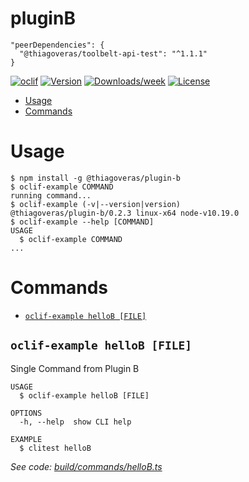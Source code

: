 pluginB
=======

``` 
"peerDependencies": {
  "@thiagoveras/toolbelt-api-test": "^1.1.1"
}
``` 

[![oclif](https://img.shields.io/badge/cli-oclif-brightgreen.svg)](https://oclif.io)
[![Version](https://img.shields.io/npm/v/pluginB.svg)](https://npmjs.org/package/pluginB)
[![Downloads/week](https://img.shields.io/npm/dw/pluginB.svg)](https://npmjs.org/package/pluginB)
[![License](https://img.shields.io/npm/l/pluginB.svg)](https://github.com/VerasThiago/pluginB/blob/master/package.json)

<!-- toc -->
* [Usage](#usage)
* [Commands](#commands)
<!-- tocstop -->
# Usage
<!-- usage -->
```sh-session
$ npm install -g @thiagoveras/plugin-b
$ oclif-example COMMAND
running command...
$ oclif-example (-v|--version|version)
@thiagoveras/plugin-b/0.2.3 linux-x64 node-v10.19.0
$ oclif-example --help [COMMAND]
USAGE
  $ oclif-example COMMAND
...
```
<!-- usagestop -->
# Commands
<!-- commands -->
* [`oclif-example helloB [FILE]`](#oclif-example-hellob-file)

## `oclif-example helloB [FILE]`

Single Command from Plugin B

```
USAGE
  $ oclif-example helloB [FILE]

OPTIONS
  -h, --help  show CLI help

EXAMPLE
  $ clitest helloB
```

_See code: [build/commands/helloB.ts](https://github.com/VerasThiago/npmPackageTests/blob/v0.2.3/build/commands/helloB.ts)_
<!-- commandsstop -->
